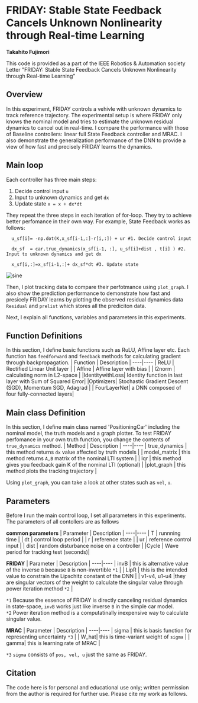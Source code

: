 # FRIDAY: Stable State Feedback Cancels Unknown Nonlinearity through Real-time Learning
**Takahito Fujimori**

This code is provided as a part of the IEEE Robotics & Automation society Letter "FRIDAY: Stable State Feedback Cancels Unknown Nonlinearity through Real-time Learning"

## Overview 
In this experiment, FRIDAY controls a vehivle with unknown dynamics to track reference trajectory. The experimental setup is where FRIDAY only knows the nominal model and tries to estimate the unknown residual dynamics to cancel out in real-time. I compare the performance with those of Baseline controllers: linear full State Feedback controller and MRAC. I also demonstrate the generalization performance of the DNN to provide a view of how fast and precisely FRIDAY learns the dynamics.

## Main loop
Each controller has three main steps:
1. Decide control input `u` 
2. Input to unknown dynamics and get `dx`  
3. Update state `x = x + dx*dt`

They repeat the three steps in each iteration of for-loop. They try to achieve better perfomance in their own way. For example, State Feedback works as follows:
```
  u_sf[i]= -np.dot(K,x_sf[i-1,:]-r[i,:]) + ur #1. Decide control input

  dx_sf  = car.true_dynamics(x_sf[i-1, :], u_sf[i]+dist , t[i] ) #2. Input to unknown dynamics and get dx

  x_sf[i,:]=x_sf[i-1,:]+ dx_sf*dt #3. Update state 
```
![sine](https://user-images.githubusercontent.com/68802350/196947020-0059b621-8e7e-42b1-b511-d6e562b798b0.png)

Then, I plot tracking data to compare their perfotmance using `plot_graph`. I also show the prediction performance to demonstrate how fast and presicely FRIDAY learns by plotting the observed residual dynamics data `Residual` and `prelist` which stores all the prediciton data.

Next, I explain all functions, variables and parameters in this experiments.

## Function Definitions
In this section, I define basic functions such as RuLU, Affine layer etc. Each function has `feedforward` and `feedback` methods for calculating gradient through backpropagation.
| Function | Description |
----|---- 
| ReLU | Rectified Linear Unit layer |
| Affine | Affine layer with bias  |
| l2norm | calculating norm in L2-space  |
|IdentitywithLoss| Identity function in last layer with Sum of Squared Error|
|Optimizers| Stochastic Gradient Descent (SGD), Momentum SGD, Adagrad |
| FourLayerNet| a DNN composed of four fully-connected layers|

## Main class Definition
In this section, I define main class named 'PositioningCar' including the nominal model, the truth models and a graph plotter. To test FRIDAY perfomance in your own truth function, you change the contents of `true_dynamics` method.
| Method | Description |
----|---- 
| true_dynamics | this method returns `dx` value affected by truth models  |
| model_matrix | this method returns `A,B` matrix of the nominal LTI system   |
| lqr | this method gives you feedback gain K of the nominal LTI (optional)   |
|plot_graph | this method plots the tracking trajectory |

Using `plot_graph`, you can take a look at other states such as `vel`, `u`.
## Parameters
Before I run the main control loop, I set all parameters in this experiments. The parameters of all contollers are as follows

**common parameters**
| Parameter | Description |
----|---- 
| T  | runnning time   |
| dt  | control loop period   |
| r  | reference state  |
| ur  | reference control input   |
| dist  | random disturbance noise on a controller   |
|Cycle | Wave period for tracking test (seconds)|

**FRIDAY**
| Parameter | Description |
----|---- 
| invB  | this is alternative value of the inverse `B` because  `B` is non-invertible `*1`   |
| LipR  | this is the intended value to constrain the Lipschitz constant of the DNN   |
| v1-v4, u1-u4  |they are singular vectors of the weight to calculate the singular value through power iteration method `*2`   |

`*1` Because the essence of FRIDAY is directly canceling residual dynamics in state-space, `invB` works just like inverse `B` in the simple car model.  
`*2` Power iteration method is a computatinally inexpensive way to calculate singular value.

**MRAC**
| Parameter | Description |
----|---- 
| sigma | this is basis function for representing uncertainty `*3`   |
| W_hat| this is time-variant weight of `sigma`  |
| gamma| this is learning rate of MRAC  |

`*3` `sigma` consists of `pos, vel, u` just the same as FRIDAY.



## Citation
The code here is for personal and educational use only; written permission from the author is required for further use. Please cite my work as follows.
